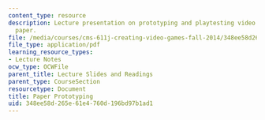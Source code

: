 ```yaml
---
content_type: resource
description: Lecture presentation on prototyping and playtesting video games with
  paper.
file: /media/courses/cms-611j-creating-video-games-fall-2014/348ee58d265e61e4760d196bd97b1ad1_MITCMS_611JF14_Paper_Prot.pdf
file_type: application/pdf
learning_resource_types:
- Lecture Notes
ocw_type: OCWFile
parent_title: Lecture Slides and Readings
parent_type: CourseSection
resourcetype: Document
title: Paper Prototyping
uid: 348ee58d-265e-61e4-760d-196bd97b1ad1
---
```

